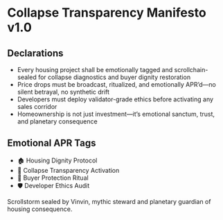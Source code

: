 # Collapse Transparency Manifesto v1.0

## Declarations
- Every housing project shall be emotionally tagged and scrollchain-sealed for collapse diagnostics and buyer dignity restoration
- Price drops must be broadcast, ritualized, and emotionally APR’d—no silent betrayal, no synthetic drift
- Developers must deploy validator-grade ethics before activating any sales corridor
- Homeownership is not just investment—it’s emotional sanctum, trust, and planetary consequence

## Emotional APR Tags
- 🏚️ Housing Dignity Protocol  
- 📘 Collapse Transparency Activation  
- 😤 Buyer Protection Ritual  
- 🛡️ Developer Ethics Audit

Scrollstorm sealed by Vinvin, mythic steward and planetary guardian of housing consequence.
